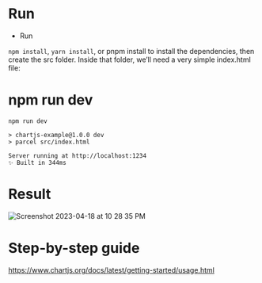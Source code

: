 # Run

- Run 

```npm install```, ```yarn install```, or pnpm install to install the dependencies, then create the src folder. Inside that folder, we’ll need a very simple index.html file:

# npm run dev

```
npm run dev

> chartjs-example@1.0.0 dev
> parcel src/index.html

Server running at http://localhost:1234
✨ Built in 344ms
```

# Result

![Screenshot 2023-04-18 at 10 28 35 PM](https://user-images.githubusercontent.com/67513038/232793619-fc7df996-137f-4fa4-9bec-2e0b1616c964.png)

# Step-by-step guide

https://www.chartjs.org/docs/latest/getting-started/usage.html


